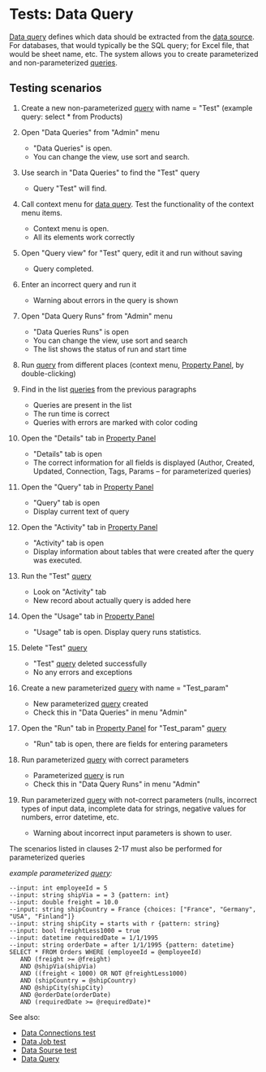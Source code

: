 <!-- TITLE: Tests: Data query -->
<!-- SUBTITLE: -->

# Tests: Data Query

[Data query](data-query.md) defines which data should be extracted from the [data source](data-source.md).
For databases, that would typically be the SQL query; for Excel file, that would be sheet name, etc.
The system allows you to create parameterized and non-parameterized [queries](data-query.md).

## Testing scenarios

1. Create a new non-parameterized [query](data-query.md)  with name = "Test" 
(example query: select * from Products)

1. Open "Data Queries" from "Admin" menu
   * "Data Queries" is open. 
   * You can change the view, use sort and search.

1. Use search in "Data Queries" to find the "Test" query
   * Query "Test" will find.

1. Call context menu for [data query](data-query.md). Test the functionality of the context menu items.
   * Context menu is open. 
   * All its elements work correctly

1. Open "Query view" for "Test" query, edit it and run without saving
   * Query completed.

1. Enter an incorrect query and run it
   * Warning about errors in the query is shown

1. Open "Data Query Runs" from "Admin" menu
   * "Data Queries Runs" is open
   * You can change the view, use sort and search
   * The list shows the status of run and start time

1. Run [query](data-query.md) from different places (context menu, [Property Panel](../features/property-panel.md), by double-clicking)

1. Find in the list [queries](data-query.md) from the previous paragraphs
   * Queries are present in the list 
   * The run time is correct
   * Queries with errors are marked with color coding

1. Open the "Details" tab in [Property Panel](../features/property-panel.md)
   * "Details" tab is open
   * The correct information for all fields is displayed (Author, Created, Updated, Connection, Tags, Params – for parameterized queries)

1. Open the "Query" tab in [Property Panel](../features/property-panel.md)
   * "Query" tab is open
   * Display current text of query

1. Open the "Activity" tab in [Property Panel](../features/property-panel.md)
   * "Activity" tab is open
   * Display information about tables that were created after the query was executed.
      
1. Run the "Test" [query](data-query.md)
   * Look on "Activity" tab
   * New record about actually query is added here

1. Open the "Usage" tab in [Property Panel](../features/property-panel.md)
   * "Usage" tab is open. Display query runs statistics.

1. Delete "Test" [query](data-query.md) 
   * "Test" [query](data-query.md) deleted successfully
   * No any errors and exceptions

1. Create a new parameterized [query](data-query.md)  with name = "Test_param"
   * New parameterized [query](data-query.md) created
   * Check this in "Data Queries" in menu "Admin"

1. Open the "Run" tab in [Property Panel](../features/property-panel.md) for "Test_param" [query](data-query.md)
   * "Run" tab is open, there are fields for entering parameters

1. Run parameterized [query](data-query.md) with correct parameters
   * Parameterized [query](data-query.md) is run
   * Check this in "Data Query Runs" in menu "Admin"

1. Run parameterized [query](data-query.md) with not-correct parameters (nulls, incorrect types 
   of input data, incomplete data for strings, negative values for numbers, error datetime, etc.
   * Warning about incorrect input parameters is shown to user.

The scenarios listed in clauses 2-17 must also be performed for parameterized queries

_example parameterized [query](data-query.md):_
```
--input: int employeeId = 5
--input: string shipVia = = 3 {pattern: int}
--input: double freight = 10.0
--input: string shipCountry = France {choices: ["France", "Germany", "USA", "Finland"]}
--input: string shipCity = starts with r {pattern: string}
--input: bool freightLess1000 = true
--input: datetime requiredDate = 1/1/1995
--input: string orderDate = after 1/1/1995 {pattern: datetime}
SELECT * FROM Orders WHERE (employeeId = @employeeId)
   AND (freight >= @freight)
   AND @shipVia(shipVia)
   AND ((freight < 1000) OR NOT @freightLess1000)
   AND (shipCountry = @shipCountry)
   AND @shipCity(shipCity)
   AND @orderDate(orderDate)
   AND (requiredDate >= @requiredDate)*
```
See also:
 * [Data Connections test](../tests/data-connection-test.md)
 * [Data Job test](../tests/data-job-test.md)
 * [Data Sourse test](../tests/data-source-test.md)
 * [Data Query](data-query.md)
